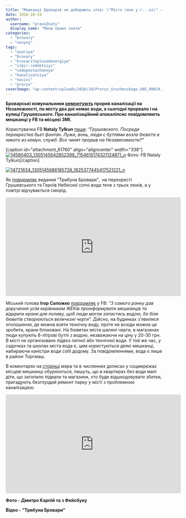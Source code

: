 ```yaml
---
title: "Мешканці Броварів не добирають слів: \"Місто тоне у г...ні\" - ФОТО, ВІДЕО"
date: 2016-10-19
author: 
  username: "pravoZnaty"
  display_name: "Маєш право знати"
categories: 
  - "brovary"
  - "novyny"
tags: 
  - "avariya"
  - "brovary"
  - "brovariteplovodenergiya"
  - "vibir-redaktsiyi"
  - "vodopostachannya"
  - "kanalizatsiya"
  - "novini"
  - "proryv"
coverImage: "wp-content/uploads/2016/10/Proryv_Grushevskogo_GNS_00024.jpg"
---
```


**Броварські комунальники [ремонтують](https://mpz.brovary.org/vody-j-opalennya-sogodni-ne-bude-planuyut-daty-zavtra-zranku-komunalnyky/) прорив каналізації на Незалежності, по місту два дні немає води, а сьогодні прорвало і на вулиці Грушевського. Про каналізаційний апокаліпсис повідомляють мешканці у FB та місцеві ЗМІ.**

Користувачка FB **Nataly Tylkun** [пише](https://www.facebook.com/groups/brovary/permalink/1396236690406293/): _"Грушевского. Посреди перекрестка бьет фонтан. Лужи, вонь, люди с бутлями возле бювета и никого из комун. служб. Все чинят прорыв на Независимости?"_

\[caption id="attachment\_61760" align="aligncenter" width="338"\][![14590403_1305145642852399_7154615174321124871_n](https://mpz.brovary.org/wp-content/uploads/2016/10/14590403_1305145642852399_7154615174321124871_n.jpg)](https://mpz.brovary.org/wp-content/uploads/2016/10/14590403_1305145642852399_7154615174321124871_n.jpg) Фото: FB Nataly Tylkun\[/caption\]

[![14721634_1305145686185728_1825377445417521221_n](https://mpz.brovary.org/wp-content/uploads/2016/10/14721634_1305145686185728_1825377445417521221_n.jpg)](https://mpz.brovary.org/wp-content/uploads/2016/10/14721634_1305145686185728_1825377445417521221_n.jpg)

Як [повідомляє](http://brovary.net.ua/reportazhi/kanalizatsiyu-prorvalo-i-vulytsi-grushevskogo/) видання "Трибуна Бровари",  на перехресті Грушевського та Героїв Небесної сотні вода тече з трьох люків, а у повітрі відчувається сморід.

<iframe src="https://www.youtube.com/embed/YNeChGH1fkg" width="560" height="315" frameborder="0" allowfullscreen="allowfullscreen"></iframe>

Міський голова **Ігор Сапожко** [повідомляє](https://www.facebook.com/i.sapozhko/posts/1784012791870399) у FB: _"З самого ранку дав доручення усім керівникам ЖЕКів проінформувати мешканців та відкрити крани для поливу, щоб люди могли запастись водою, бо біля бюветів створюються величезні черги"._ Дійсно, на будинках з'явилися оголошення, де можна взяти технічну воду, проте не всюди можна це зробити, крани блоковані. На бюветах міста шалені черги, в магазинах люди купують 6-літрові бутлі з водою, незважаючи на ціну у 20-30 грн. В місті не організовано підвоз питної або технічної води. У той же час, у садочках та школах міста вода є, цим користуються деякі мешканці, набираючи каністри води собі додому. За повідомленнями, вода є лише в районі Торгмаш.

В коментарях на [сторінці](https://www.facebook.com/i.sapozhko) мера та в численних дописах у соцмережах місцеві мешканці обурюються, пишуть, що в квартирах без води малі діти, що затопило підвали та магазини, хто буде відшкодовувати збитки, пригадують безглуздий ремонт парку у місті з проблемною каналізацією.

<iframe src="https://www.youtube.com/embed/mMqDSIPl0PY" width="560" height="315" frameborder="0" allowfullscreen="allowfullscreen"></iframe>

**Фото - Дмитро Карпій та з Фейсбуку**

**Відео - "Трибуна Бровари"**
